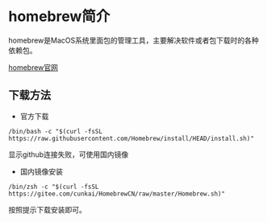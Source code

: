 # homebrew简介
homebrew是MacOS系统里面包的管理工具，主要解决软件或者包下载时的各种依赖包。

[homebrew官网](https://brew.sh/index_zh-cn)

## 下载方法
- 官方下载
```shell
/bin/bash -c "$(curl -fsSL https://raw.githubusercontent.com/Homebrew/install/HEAD/install.sh)"
```

显示github连接失败，可使用国内镜像

- 国内镜像安装
```shell
/bin/zsh -c "$(curl -fsSL https://gitee.com/cunkai/HomebrewCN/raw/master/Homebrew.sh)"
```

按照提示下载安装即可。